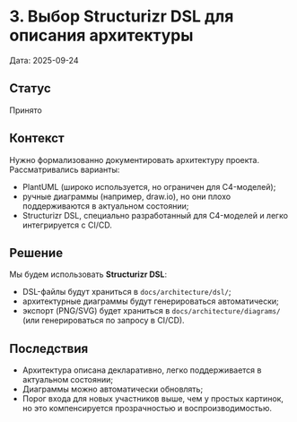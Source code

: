 # 3. Выбор Structurizr DSL для описания архитектуры

Дата: 2025-09-24

## Статус
Принято

## Контекст
Нужно формализованно документировать архитектуру проекта.  
Рассматривались варианты:
- PlantUML (широко используется, но ограничен для C4-моделей);
- ручные диаграммы (например, draw.io), но они плохо поддерживаются в актуальном состоянии;
- Structurizr DSL, специально разработанный для C4-моделей и легко интегрируется с CI/CD.

## Решение
Мы будем использовать **Structurizr DSL**:
- DSL-файлы будут храниться в `docs/architecture/dsl/`;
- архитектурные диаграммы будут генерироваться автоматически;
- экспорт (PNG/SVG) будет храниться в `docs/architecture/diagrams/` (или генерироваться по запросу в CI/CD).

## Последствия
- Архитектура описана декларативно, легко поддерживается в актуальном состоянии;
- Диаграммы можно автоматически обновлять;
- Порог входа для новых участников выше, чем у простых картинок, но это компенсируется прозрачностью и воспроизводимостью.
